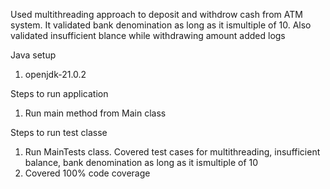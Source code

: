 Used multithreading approach to deposit and withdrow cash from ATM system.
It validated  bank denomination as long as it ismultiple of 10.
Also validated insufficient blance while withdrawing amount
added logs

Java setup
1. openjdk-21.0.2

Steps to run application
1. Run main method from Main class


Steps to run test classe
1. Run MainTests class. Covered test cases for multithreading, insufficient balance, bank denomination as long as it ismultiple of 10
2. Covered 100% code coverage
